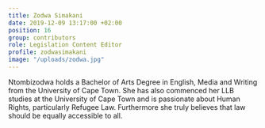 ```yaml
---
title: Zodwa Simakani
date: 2019-12-09 13:17:00 +02:00
position: 16
group: contributors
role: Legislation Content Editor
profile: zodwasimakani
image: "/uploads/zodwa.jpg"
---
```


Ntombizodwa holds a Bachelor of Arts Degree in English, Media and Writing from the University of Cape Town. She has also commenced her LLB studies at the University of Cape Town and is passionate about Human Rights, particularly Refugee Law. Furthermore she truly believes that law should be equally accessible to all.